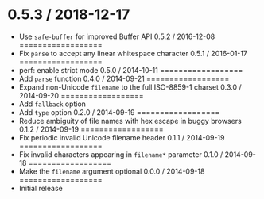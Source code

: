 0.5.3 / 2018-12-17
==================
  * Use `safe-buffer` for improved Buffer API
0.5.2 / 2016-12-08
==================
  * Fix `parse` to accept any linear whitespace character
0.5.1 / 2016-01-17
==================
  * perf: enable strict mode
0.5.0 / 2014-10-11
==================
  * Add `parse` function
0.4.0 / 2014-09-21
==================
  * Expand non-Unicode `filename` to the full ISO-8859-1 charset
0.3.0 / 2014-09-20
==================
  * Add `fallback` option
  * Add `type` option
0.2.0 / 2014-09-19
==================
  * Reduce ambiguity of file names with hex escape in buggy browsers
0.1.2 / 2014-09-19
==================
  * Fix periodic invalid Unicode filename header
0.1.1 / 2014-09-19
==================
  * Fix invalid characters appearing in `filename*` parameter
0.1.0 / 2014-09-18
==================
  * Make the `filename` argument optional
0.0.0 / 2014-09-18
==================
  * Initial release
